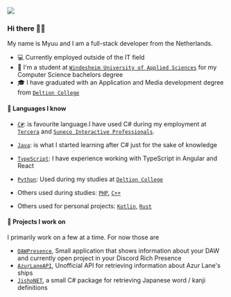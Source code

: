 <img src="https://cdn.myuuiii.com/myuuiii/github_portfolio/99ca96c5-1650-4106-a045-cfb526dd110e.png" />

<!--  -->

### Hi there 🙋‍♀️

My name is Myuu and I am a full-stack developer from the Netherlands.

- 💻 Currently employed outside of the IT field
- 🌱 I'm a student at [`Windesheim University of Applied Sciences`] for my Computer Science bachelors degree
- 🎓 I have graduated with an Application and Media development degree from [`Deltion College`] 

#### 💬 Languages I know

- [`C#`]:  is favourite language.I have used C# during my employment at [`Tercera`] and [`Suneco Interactive Professionals`].

- [`Java`]: is what I started learning after C# just for the sake of knowledge

- [`TypeScript`]: I have experience working with TypeScript in Angular and React

- [`Python`]: Used during my studies at [`Deltion College`] 

- Others used during studies: [`PHP`], [`C++`]

- Others used for personal projects: [`Kotlin`], [`Rust`]

#### 🎁 Projects I work on

I primarily work on a few at a time. For now those are
- [`DAWPresence`], Small application that shows information about your DAW and currently open project in your Discord Rich Presence
- [`AzurLaneAPI`], Unofficial API for retrieving information about Azur Lane's ships
- [`JishoNET`], a small C# package for retrieving Japanese word / kanji definitions


[`DAWPresence`]: https://github.com/Myuuiii/DAWPresence
[`AzurLaneAPI`]: https://github.com/Myuuiii/AzurLaneAPI
[`JishoNET`]: https://github.com/Myuuiii/JishoNET
[`Windesheim University of Applied Sciences`]: https://www.windesheim.nl/

[`C#`]: https://docs.microsoft.com/en-us/dotnet/csharp/

[`Tercera`]: https://tercera.nl/

[`Suneco Interactive Professionals`]: https://www.suneco.nl/

[`Java`]: https://www.java.com/en/

[`TypeScript`]: https://www.typescriptlang.org/

[`Python`]: https://www.python.org/

[`Deltion College`]: https://www.deltion.nl/

[`PHP`]: https://www.php.net/

[`C++`]: https://cplusplus.com/

[`Kotlin`]: https://kotlinlang.org/

[`Rust`]: https://www.rust-lang.org/

